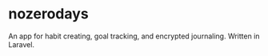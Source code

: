 # nozerodays
An app for habit creating, goal tracking, and encrypted journaling. Written in Laravel.
